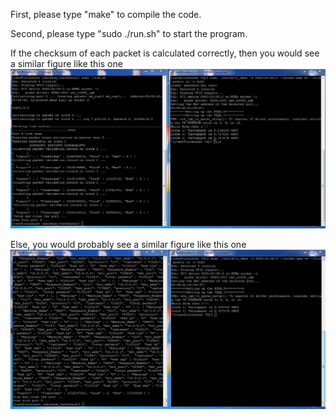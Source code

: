 First, please type "make" to compile the code.

Second, please type "sudo ./run.sh" to start the program.

If the checksum of each packet is calculated correctly, then you would see a similar figure like this one
![Screenshot](good.jpg)

Else, you would probably see a similar figure like this one
![Screenshot](bad.jpg)
